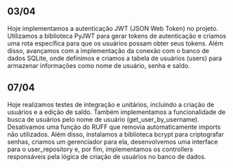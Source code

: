 ## 03/04

Hoje implementamos a autenticação JWT (JSON Web Token) no projeto. Utilizamos a biblioteca PyJWT para gerar tokens de autenticação e criamos uma rota específica para que os usuários possam obter seus tokens. Além disso, avançamos com a implementação da conexão com o banco de dados SQLite, onde definimos e criamos a tabela de usuários (users) para armazenar informações como nome de usuário, senha e saldo.


## 07/04
Hoje realizamos testes de integração e unitários, incluindo a criação de usuários e a edição de saldo. Também implementamos a funcionalidade de busca de usuários pelo nome de usuário (get_user_by_username). Desativamos uma função do RUFF que removia automaticamente imports não utilizados. Além disso, instalamos a biblioteca bcrypt para criptografar senhas, criamos um gerenciador para ela, desenvolvemos uma interface para o user_repository e, por fim, implementamos os controllers responsáveis pela lógica de criação de usuários no banco de dados.